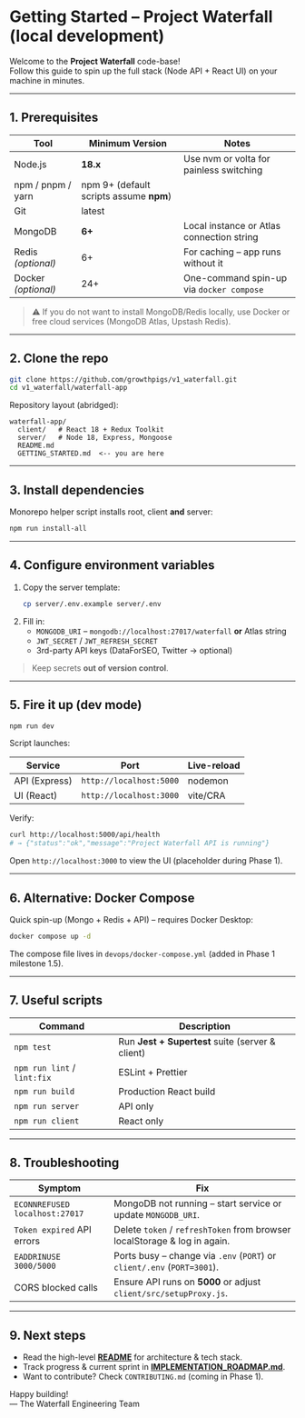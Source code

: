 # Getting Started – Project Waterfall (local development)

Welcome to the **Project Waterfall** code-base!  
Follow this guide to spin up the full stack (Node API + React UI) on your machine in minutes.

---

## 1. Prerequisites

| Tool | Minimum Version | Notes |
| ---- | --------------- | ----- |
| Node.js | **18.x** | Use nvm or volta for painless switching |
| npm / pnpm / yarn | npm 9+ (default scripts assume **npm**) | |
| Git | latest | |
| MongoDB | **6+** | Local instance or Atlas connection string |
| Redis *(optional)* | 6+ | For caching – app runs without it |
| Docker *(optional)* | 24+ | One-command spin-up via `docker compose` |

> ⚠️  If you do not want to install MongoDB/Redis locally, use Docker or free cloud services (MongoDB Atlas, Upstash Redis).

---

## 2. Clone the repo

```bash
git clone https://github.com/growthpigs/v1_waterfall.git
cd v1_waterfall/waterfall-app
```

Repository layout (abridged):

```
waterfall-app/
  client/   # React 18 + Redux Toolkit
  server/   # Node 18, Express, Mongoose
  README.md
  GETTING_STARTED.md  <-- you are here
```

---

## 3. Install dependencies

Monorepo helper script installs root, client **and** server:

```bash
npm run install-all
```

---

## 4. Configure environment variables

1. Copy the server template:
   ```bash
   cp server/.env.example server/.env
   ```
2. Fill in:
   - `MONGODB_URI` – `mongodb://localhost:27017/waterfall` **or** Atlas string  
   - `JWT_SECRET` / `JWT_REFRESH_SECRET`
   - 3rd-party API keys (DataForSEO, Twitter → optional)

> Keep secrets **out of version control**.

---

## 5. Fire it up (dev mode)

```bash
npm run dev
```

Script launches:

| Service | Port | Live-reload |
| ------- | ---- | ---------- |
| API (Express) | `http://localhost:5000` | nodemon |
| UI  (React)   | `http://localhost:3000` | vite/CRA |

Verify:

```bash
curl http://localhost:5000/api/health
# → {"status":"ok","message":"Project Waterfall API is running"}
```

Open `http://localhost:3000` to view the UI (placeholder during Phase 1).

---

## 6. Alternative: Docker Compose

Quick spin-up (Mongo + Redis + API) – requires Docker Desktop:

```bash
docker compose up -d
```

The compose file lives in `devops/docker-compose.yml` (added in Phase 1 milestone 1.5).

---

## 7. Useful scripts

| Command | Description |
| ------- | ----------- |
| `npm test` | Run **Jest + Supertest** suite (server & client) |
| `npm run lint` / `lint:fix` | ESLint + Prettier |
| `npm run build` | Production React build |
| `npm run server` | API only |
| `npm run client` | React only |

---

## 8. Troubleshooting

| Symptom | Fix |
| ------- | ---- |
| `ECONNREFUSED localhost:27017` | MongoDB not running – start service or update `MONGODB_URI`. |
| `Token expired` API errors | Delete `token` / `refreshToken` from browser localStorage & log in again. |
| `EADDRINUSE 3000/5000` | Ports busy – change via `.env` (`PORT`) or `client/.env` (`PORT=3001`). |
| CORS blocked calls | Ensure API runs on **5000** or adjust `client/src/setupProxy.js`. |

---

## 9. Next steps

* Read the high-level **[README](../README.md)** for architecture & tech stack.  
* Track progress & current sprint in **[IMPLEMENTATION_ROADMAP.md](../IMPLEMENTATION_ROADMAP.md)**.  
* Want to contribute? Check `CONTRIBUTING.md` (coming in Phase 1).

Happy building!  
— The Waterfall Engineering Team
